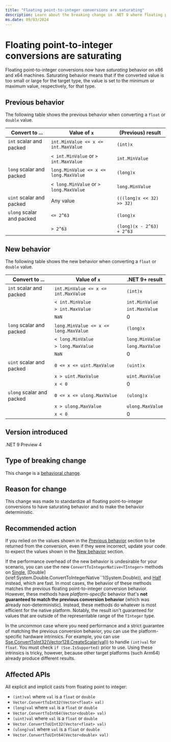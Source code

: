 ```yaml
---
title: "Floating point-to-integer conversions are saturating"
description: Learn about the breaking change in .NET 9 where floating point-to-integer conversions have saturating behavior.
ms.date: 09/03/2024
---
```

# Floating point-to-integer conversions are saturating

Floating point-to-integer conversions now have *saturating* behavior on x86 and x64 machines. Saturating behavior means that if the converted value is too small or large for the target type, the value is set to the minimum or maximum value, respectively, for that type.

## Previous behavior

The following table shows the previous behavior when converting a `float` or `double` value.

| Convert to ...            | Value of `x`                           | (Previous) result         |
|---------------------------|----------------------------------------|---------------------------|
| `int` scalar and packed   | `int.MinValue <= x <= int.MaxValue`    | `(int)x`                  |
|                           | `< int.MinValue` or `> int.MaxValue`   | `int.MinValue`            |
| `long` scalar and packed  | `long.MinValue <= x <= long.MaxValue`  | `(long)x`                 |
|                           | `< long.MinValue` or `> long.MaxValue` | `long.MinValue`           |
| `uint` scalar and packed  | Any value                              | `(((long)x << 32) >> 32)` |
| `ulong` scalar and packed | `<= 2^63`                              | `(long)x`                 |
|                           | `> 2^63`                               | `(long)(x - 2^63) + 2^63` |

## New behavior

The following table shows the new behavior when converting a `float` or `double` value.

| Convert to ...            | Value of `x`                          | .NET 9+ result   |
|---------------------------|---------------------------------------|------------------|
| `int` scalar and packed   | `int.MinValue <= x <= int.MaxValue`   | `(int)x`         |
|                           | `< int.MinValue`                      | `int.MinValue`   |
|                           | `> int.MaxValue`                      | `int.MaxValue`   |
|                           | `NaN`                                 | 0                |
| `long` scalar and packed  | `long.MinValue <= x <= long.MaxValue` | `(long)x`        |
|                           | `< long.MinValue`                     | `long.MinValue`  |
|                           | `> long.MaxValue`                     | `long.MaxValue`  |
|                           | `NaN`                                 | 0                |
| `uint` scalar and packed  | `0 <= x <= uint.MaxValue`             | `(uint)x`        |
|                           | `x > uint.MaxValue`                   | `uint.MaxValue`  |
|                           | `x < 0`                               | 0                |
| `ulong` scalar and packed | `0 <= x <= ulong.MaxValue`            | `(ulong)x`       |
|                           | `x > ulong.MaxValue`                  | `ulong.MaxValue` |
|                           | `x < 0`                               | 0                |

## Version introduced

.NET 9 Preview 4

## Type of breaking change

This change is a [behavioral change](../../categories.md#behavioral-change).

## Reason for change

This change was made to standardize all floating point-to-integer conversions to have saturating behavior and to make the behavior deterministic.

## Recommended action

If you relied on the values shown in the [Previous behavior](#previous-behavior) section to be returned from the conversion, even if they were incorrect, update your code to expect the values shown in the [New behavior](#new-behavior) section.

If the performance overhead of the new behavior is undesirable for your scenario, you can use the new `ConvertToIntegerNative<TInteger>` methods on [Single](xref:System.Single.ConvertToIntegerNative``1(System.Single)), [Double](xref:System.Double.ConvertToIntegerNative``1(System.Double)), and [Half](xref:System.Half.ConvertToIntegerNative``1(System.Half)) instead, which are fast. In most cases, the behavior of these methods matches the previous floating point-to-integer conversion behavior. However, these methods have *platform-specific* behavior that's **not guaranteed to match the previous conversion behavior** (which was already non-deterministic). Instead, these methods do whatever is most efficient for the native platform. Notably, the result isn't guaranteed for values that are outside of the representable range of the `TInteger` type.

In the uncommon case where you need performance and a strict guarantee of matching the previous conversion behavior, you can use the platform-specific hardware intrinsics. For example, you can use [Sse.ConvertToInt32(Vector128.CreateScalar(val))](xref:System.Runtime.Intrinsics.X86.Sse.ConvertToInt32(System.Runtime.Intrinsics.Vector128{System.Single})) to handle `(int)val` for `float`. You must check `if (Sse.IsSupported)` prior to use. Using these intrinsics is tricky, however, because other target platforms (such Arm64) already produce different results.

## Affected APIs

All explicit and implicit casts from floating point to integer:

- `(int)val` where `val` is a `float` or `double`
- `Vector.ConvertToInt32(Vector<float> val)`
- `(long)val` where `val` is a `float` or `double`
- `Vector.ConvertToInt64(Vector<double> val)`
- `(uint)val` where `val` is a `float` or `double`
- `Vector.ConvertToUInt32(Vector<float> val)`
- `(ulong)val` where `val` is a `float` or `double`
- `Vector.ConvertToUInt64(Vector<double> val)`
